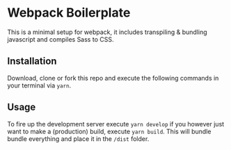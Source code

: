 # Webpack Boilerplate
This is a minimal setup for webpack, it includes transpiling & bundling javascript and compiles Sass to CSS.

## Installation
Download, clone or fork this repo and execute the following commands in your terminal via `yarn`.

## Usage
To fire up the development server execute `yarn develop` if you however just want to make a (production) build, execute `yarn build`. This will bundle bundle everything and place it in the `/dist` folder.


